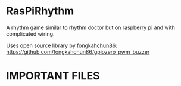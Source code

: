 # RasPiRhythm
A rhythm game similar to rhythm doctor but on raspberry pi and with complicated wiring.


Uses open source library by [fongkahchun86](https://github.com/fongkahchun86): https://github.com/fongkahchun86/gpiozero_pwm_buzzer


# IMPORTANT FILES #
